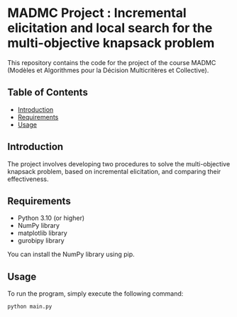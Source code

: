 # MADMC Project : Incremental elicitation and local search for the multi-objective knapsack problem

This repository contains the code for the project of the course MADMC (Modèles et Algorithmes pour la Décision Multicritères et Collective).

## Table of Contents

- [Introduction](#introduction)
- [Requirements](#requirements)
- [Usage](#usage)

## Introduction

The project involves developing two procedures to solve the multi-objective knapsack problem, based on incremental elicitation, and comparing their effectiveness.

## Requirements

- Python 3.10 (or higher)
- NumPy library
- matplotlib library
- gurobipy library

You can install the NumPy library using pip.

## Usage

To run the program, simply execute the following command:

```bash
python main.py
```
